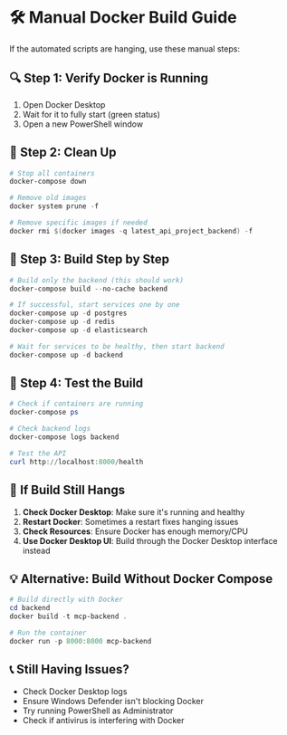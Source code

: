 # 🛠️ Manual Docker Build Guide

If the automated scripts are hanging, use these manual steps:

## 🔍 **Step 1: Verify Docker is Running**

1. Open Docker Desktop
2. Wait for it to fully start (green status)
3. Open a new PowerShell window

## 🧹 **Step 2: Clean Up**

```powershell
# Stop all containers
docker-compose down

# Remove old images
docker system prune -f

# Remove specific images if needed
docker rmi $(docker images -q latest_api_project_backend) -f
```

## 🔨 **Step 3: Build Step by Step**

```powershell
# Build only the backend (this should work)
docker-compose build --no-cache backend

# If successful, start services one by one
docker-compose up -d postgres
docker-compose up -d redis  
docker-compose up -d elasticsearch

# Wait for services to be healthy, then start backend
docker-compose up -d backend
```

## 🧪 **Step 4: Test the Build**

```powershell
# Check if containers are running
docker-compose ps

# Check backend logs
docker-compose logs backend

# Test the API
curl http://localhost:8000/health
```

## 🚨 **If Build Still Hangs**

1. **Check Docker Desktop**: Make sure it's running and healthy
2. **Restart Docker**: Sometimes a restart fixes hanging issues
3. **Check Resources**: Ensure Docker has enough memory/CPU
4. **Use Docker Desktop UI**: Build through the Docker Desktop interface instead

## 💡 **Alternative: Build Without Docker Compose**

```powershell
# Build directly with Docker
cd backend
docker build -t mcp-backend .

# Run the container
docker run -p 8000:8000 mcp-backend
```

## 📞 **Still Having Issues?**

- Check Docker Desktop logs
- Ensure Windows Defender isn't blocking Docker
- Try running PowerShell as Administrator
- Check if antivirus is interfering with Docker
